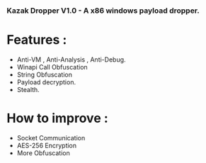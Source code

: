 ### Kazak Dropper V1.0 - A x86 windows payload dropper.

# Features : 
- Anti-VM , Anti-Analysis , Anti-Debug.
- Winapi Call Obfuscation
- String Obfuscation
- Payload decryption.
- Stealth.

# How to improve :
- Socket Communication
- AES-256 Encryption
- More Obfuscation
